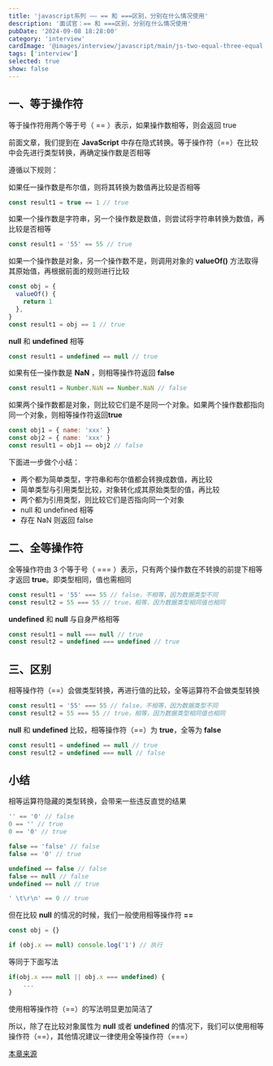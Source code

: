 ```yaml
---
title: 'javascript系列 —— == 和 ===区别，分别在什么情况使用'
description: '面试官：== 和 ===区别，分别在什么情况使用'
pubDate: '2024-09-08 18:28:00'
category: 'interview'
cardImage: '@images/interview/javascript/main/js-two-equal-three-equal.jpg'
tags: ['interview']
selected: true
show: false
---
```


## 一、等于操作符

等于操作符用两个等于号（ == ）表示，如果操作数相等，则会返回 true

前面文章，我们提到在 **JavaScript** 中存在隐式转换。等于操作符（==）在比较中会先进行类型转换，再确定操作数是否相等

遵循以下规则：

如果任一操作数是布尔值，则将其转换为数值再比较是否相等

```js
const result1 = true == 1 // true
```

如果一个操作数是字符串，另一个操作数是数值，则尝试将字符串转换为数值，再比较是否相等

```js
const result1 = '55' == 55 // true
```

如果一个操作数是对象，另一个操作数不是，则调用对象的 **valueOf()** 方法取得其原始值，再根据前面的规则进行比较

```js
const obj = {
  valueOf() {
    return 1
  },
}
const result1 = obj == 1 // true
```

**null** 和 **undefined** 相等

```js
const result1 = undefined == null // true
```

如果有任一操作数是 **NaN** ，则相等操作符返回 **false**

```js
const result1 = Number.NaN == Number.NaN // false
```

如果两个操作数都是对象，则比较它们是不是同一个对象。如果两个操作数都指向同一个对象，则相等操作符返回**true**

```js
const obj1 = { name: 'xxx' }
const obj2 = { name: 'xxx' }
const result1 = obj1 == obj2 // false
```

下面进一步做个小结：

- 两个都为简单类型，字符串和布尔值都会转换成数值，再比较
- 简单类型与引用类型比较，对象转化成其原始类型的值，再比较
- 两个都为引用类型，则比较它们是否指向同一个对象
- null 和 undefined 相等
- 存在 NaN 则返回 false

## 二、全等操作符

全等操作符由 3 个等于号（ === ）表示，只有两个操作数在不转换的前提下相等才返回 **true**。即类型相同，值也需相同

```js
const result1 = '55' === 55 // false，不相等，因为数据类型不同
const result2 = 55 === 55 // true，相等，因为数据类型相同值也相同
```

**undefined** 和 **null** 与自身严格相等

```js
const result1 = null === null // true
const result2 = undefined === undefined // true
```

## 三、区别

相等操作符（==）会做类型转换，再进行值的比较，全等运算符不会做类型转换

```js
const result1 = '55' === 55 // false，不相等，因为数据类型不同
const result2 = 55 === 55 // true，相等，因为数据类型相同值也相同
```

**null** 和 **undefined** 比较，相等操作符（==）为 **true**，全等为 **false**

```js
const result1 = undefined == null // true
const result2 = undefined === null // false
```

## 小结

相等运算符隐藏的类型转换，会带来一些违反直觉的结果

```js
'' == '0' // false
0 == '' // true
0 == '0' // true

false == 'false' // false
false == '0' // true

undefined == false // false
false == null // false
undefined == null // true

' \t\r\n' == 0 // true
```

但在比较 **null** 的情况的时候，我们一般使用相等操作符 **==**

```js
const obj = {}

if (obj.x == null) console.log('1') // 执行
```

等同于下面写法

```js
if(obj.x === null || obj.x === undefined) {
    ...
}
```

使用相等操作符（==）的写法明显更加简洁了

所以，除了在比较对象属性为 **null** 或者 **undefined** 的情况下，我们可以使用相等操作符（==），其他情况建议一律使用全等操作符（===）

[本章来源](https://vue3js.cn/interview/JavaScript/==%20_===.html)
